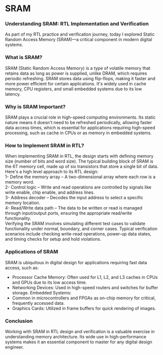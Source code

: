# SRAM 
### Understanding SRAM: RTL Implementation and Verification  
As part of my RTL practice and verification journey, today I explored Static 
Random Access Memory (SRAM)—a critical component in modern digital systems.  
### What is SRAM?  
SRAM (Static Random Access Memory) is a type of volatile memory that retains 
data as long as power is supplied, unlike DRAM, which requires periodic 
refreshing. SRAM stores data using flip-flops, making it faster and more power
efficient for certain applications. It's widely used in cache memory, CPU registers, 
and small embedded systems due to its low latency.  
### Why is SRAM Important?  
SRAM plays a crucial role in high-speed computing environments. Its static nature 
means it doesn't need to be refreshed periodically, allowing faster data access times, 
which is essential for applications requiring high-speed processing, such as cache in 
CPUs or as memory in embedded systems.  
### How to Implement SRAM in RTL?  
When implementing SRAM in RTL, the design starts with defining memory size 
(number of bits and word size). The typical building block of SRAM is the 6T 
memory cell, made up of six transistors that store a single bit of data. Here's a high
level approach to its RTL design:  
1- Define the memory array – A two-dimensional array where each row is a 
memory word.  
2- Control logic – Write and read operations are controlled by signals like write 
enable, chip enable, and address lines.  
3- Address decoder – Decodes the input address to select a specific memory 
location.  
4- Read/Write data path – The data to be written or read is managed through 
input/output ports, ensuring the appropriate read/write functionality.  
Verifying the SRAM involves simulating different test cases to validate 
functionality under normal, boundary, and corner cases. Typical verification 
scenarios include checking write-read operations, power-up data states, and timing 
checks for setup and hold violations.
### Applications of SRAM  
SRAM is ubiquitous in digital design for applications requiring fast data access, such as:  
- Processor Cache Memory: Often used for L1, L2, and L3 caches in CPUs and GPUs due to its low access 
time.  
- Networking Devices: Used in high-speed routers and switches for buffer storage. Embedded Systems:  
- Common in microcontrollers and FPGAs as on-chip memory for critical, frequently accessed data. 
- Graphics Cards: Utilized in frame buffers for quick rendering of images.  
### Conclusion  
Working with SRAM in RTL design and verification is a valuable exercise in understanding memory 
architecture. Its wide use in high-performance systems makes it an essential component to master for any digital 
design engineer. 
